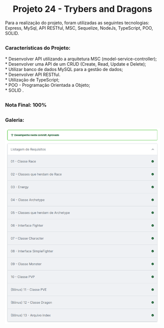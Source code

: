 <h1 align="center">Projeto 24 - Trybers and Dragons</h1>

<div>
  Para a realização do projeto, foram utilizadas as seguintes tecnologias: Express, MySql, API RESTful, MSC, Sequelize, NodeJs, TypeScript, POO, SOLID.
</div>

##

<div>
  <h3>Características do Projeto:</h3>
  * Desenvolver API utilizando a arquitetura MSC (model-service-controller);</br>
  * Desenvolver uma API de um CRUD (Create, Read, Update e Delete);</br>
  * Utilizar banco de dados MySQL para a gestão de dados;</br>
  * Desenvolver API RESTful.</br>
  * Utilização de TypeScript;</br>
  * POO - Programação Orientada a Objeto;</br>
  * SOLID .</br>
</div>

##

<div>
  <h3>Nota Final: 100%</h3>
</div>

##
<h3>Galeria:</h3>
<img src="https://raw.githubusercontent.com/VitorMarceloSantos/Trybe-Projeto-24-Trybers-and-Dragons/main/resultado.png" title="Projeto - 24" alt="J"/><br/>
